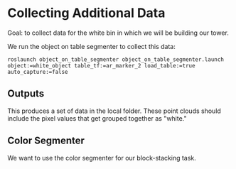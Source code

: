 
# Collecting Additional Data

Goal: to collect data for the white bin in which we will be building our tower.

We run the object on table segmenter to collect this data:
```
roslaunch object_on_table_segmenter object_on_table_segmenter.launch object:=white_object table_tf:=ar_marker_2 load_table:=true auto_capture:=false
```

## Outputs

This produces a set of data in the local folder. These point clouds should include the pixel values that get grouped together as "white."

## Color Segmenter

We want to use the color segmenter for our block-stacking task.
